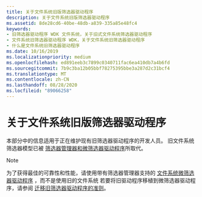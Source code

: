 ```yaml
---
title: 关于文件系统旧版筛选器驱动程序
description: 关于文件系统旧版筛选器驱动程序
ms.assetid: 8de28cd6-40be-48db-a839-335a85e48fc4
keywords:
- 旧筛选器驱动程序 WDK 文件系统，关于旧式文件系统筛选器驱动程序
- 文件系统旧筛选器驱动程序 WDK，关于文件系统旧筛选器驱动程序
- 什么是文件系统旧筛选器驱动程序
ms.date: 10/16/2019
ms.localizationpriority: medium
ms.openlocfilehash: ed891eeb3c7899c0340711fac6ea410db7a4b6fd
ms.sourcegitcommit: 7b9c3ba12b05bbf78275395bbe3a287d2c31bcf4
ms.translationtype: MT
ms.contentlocale: zh-CN
ms.lasthandoff: 08/28/2020
ms.locfileid: "89066258"
---
```

# <a name="about-file-system-legacy-filter-drivers"></a>关于文件系统旧版筛选器驱动程序

本部分中的信息适用于正在维护现有旧筛选器驱动程序的开发人员。 旧文件系统筛选器模型已被 [筛选器管理器和微筛选器驱动程序](./filter-manager-concepts.md)所取代。

> [!NOTE]
> 为了获得最佳的可靠性和性能，请使用带有筛选器管理器支持的 [文件系统微筛选器驱动程序](./filter-manager-concepts.md) ，而不是使用旧的文件系统 若要将旧驱动程序移植到微筛选器驱动程序，请参阅 [迁移旧筛选器驱动程序的准则](guidelines-for-porting-legacy-filter-drivers.md)。